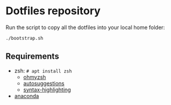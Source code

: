 # Dotfiles repository

Run the script to copy all the dotfiles into your local home folder:

`./bootstrap.sh`

## Requirements

* zsh: `# apt install zsh`
  * [ohmyzsh](https://github.com/ohmyzsh/ohmyzsh)
  * [autosuggestions](https://github.com/zsh-users/zsh-autosuggestions)
  * [syntax-highlighting](https://github.com/zsh-users/zsh-syntax-highlighting)
* [anaconda](https://github.com/conda/conda)

